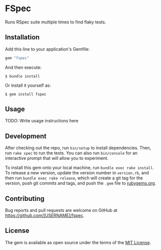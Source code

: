 # FSpec

Runs RSpec suite multiple times to find flaky tests.

## Installation

Add this line to your application's Gemfile:

```ruby
gem "fspec"
```

And then execute:

    $ bundle install

Or install it yourself as:

    $ gem install fspec

## Usage

TODO: Write usage instructions here

## Development

After checking out the repo, run `bin/setup` to install dependencies. Then, run `rake spec` to run the tests. You can also run `bin/console` for an interactive prompt that will allow you to experiment.

To install this gem onto your local machine, run `bundle exec rake install`. To release a new version, update the version number in `version.rb`, and then run `bundle exec rake release`, which will create a git tag for the version, push git commits and tags, and push the `.gem` file to [rubygems.org](https://rubygems.org).

## Contributing

Bug reports and pull requests are welcome on GitHub at https://github.com/[USERNAME]/fspec.


## License

The gem is available as open source under the terms of the [MIT License](https://opensource.org/licenses/MIT).
